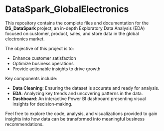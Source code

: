# DataSpark_GlobalElectronics
This repository contains the complete files and documentation for the **DS_DataSpark** project, an in-depth Exploratory Data Analysis (EDA) focused on customer, product, sales, and store data in the global electronics market. 

The objective of this project is to:
- Enhance customer satisfaction
- Optimize business operations
- Provide actionable insights to drive growth

Key components include:
- **Data Cleaning**: Ensuring the dataset is accurate and ready for analysis.
- **EDA**: Analyzing key trends and uncovering patterns in the data.
- **Dashboard**: An interactive Power BI dashboard presenting visual insights for decision-making.

Feel free to explore the code, analysis, and visualizations provided to gain insights into how data can be transformed into meaningful business recommendations.
